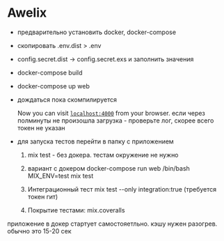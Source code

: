 # Awelix

- предварительно установить docker, docker-compose
- скопировать .env.dist > .env
- config.secret.dist -> config.secret.exs и заполнить значения
- docker-compose build
- docker-compose up web 
- дождаться пока скомпилируется

  Now you can visit [`localhost:4000`](http://localhost:4000) from your browser.
  если через полминуты не произошла загрузка - проверьте лог, скорее всего токен не указан

- для запуска тестов 
   перейти в папку с приложением
    
  1. mix test - без докера. тестам окружение не нужно

  2. вариант с докером
     docker-compose run web /bin/bash
     MIX_ENV=test mix test
  
  3. Интеграционный тест
     mix test --only integration:true
     (требуется токен гит)

  4. Покрытие тестами:
     mix.coveralls

приложение в докер стартует самостояетльно. 
кэшу нужен разогрев. обычно это 15-20 сек

